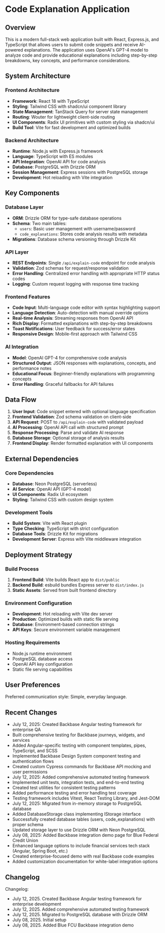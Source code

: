 # Code Explanation Application

## Overview

This is a modern full-stack web application built with React, Express.js, and TypeScript that allows users to submit code snippets and receive AI-powered explanations. The application uses OpenAI's GPT-4 model to analyze code and provide educational explanations including step-by-step breakdowns, key concepts, and performance considerations.

## System Architecture

### Frontend Architecture
- **Framework**: React 18 with TypeScript
- **Styling**: Tailwind CSS with shadcn/ui component library
- **State Management**: TanStack Query for server state management
- **Routing**: Wouter for lightweight client-side routing
- **UI Components**: Radix UI primitives with custom styling via shadcn/ui
- **Build Tool**: Vite for fast development and optimized builds

### Backend Architecture
- **Runtime**: Node.js with Express.js framework
- **Language**: TypeScript with ES modules
- **API Integration**: OpenAI API for code analysis
- **Database**: PostgreSQL with Drizzle ORM
- **Session Management**: Express sessions with PostgreSQL storage
- **Development**: Hot reloading with Vite integration

## Key Components

### Database Layer
- **ORM**: Drizzle ORM for type-safe database operations
- **Schema**: Two main tables:
  - `users`: Basic user management with username/password
  - `code_explanations`: Stores code analysis results with metadata
- **Migrations**: Database schema versioning through Drizzle Kit

### API Layer
- **REST Endpoints**: Single `/api/explain-code` endpoint for code analysis
- **Validation**: Zod schemas for request/response validation
- **Error Handling**: Centralized error handling with appropriate HTTP status codes
- **Logging**: Custom request logging with response time tracking

### Frontend Features
- **Code Input**: Multi-language code editor with syntax highlighting support
- **Language Detection**: Auto-detection with manual override options
- **Real-time Analysis**: Streaming responses from OpenAI API
- **Rich Display**: Formatted explanations with step-by-step breakdowns
- **Toast Notifications**: User feedback for success/error states
- **Responsive Design**: Mobile-first approach with Tailwind CSS

### AI Integration
- **Model**: OpenAI GPT-4 for comprehensive code analysis
- **Structured Output**: JSON responses with explanations, concepts, and performance notes
- **Educational Focus**: Beginner-friendly explanations with programming concepts
- **Error Handling**: Graceful fallbacks for API failures

## Data Flow

1. **User Input**: Code snippet entered with optional language specification
2. **Frontend Validation**: Zod schema validation on client-side
3. **API Request**: POST to `/api/explain-code` with validated payload
4. **AI Processing**: OpenAI API call with structured prompt
5. **Response Processing**: Parse and validate AI response
6. **Database Storage**: Optional storage of analysis results
7. **Frontend Display**: Render formatted explanation with UI components

## External Dependencies

### Core Dependencies
- **Database**: Neon PostgreSQL (serverless)
- **AI Service**: OpenAI API (GPT-4 model)
- **UI Components**: Radix UI ecosystem
- **Styling**: Tailwind CSS with custom design system

### Development Tools
- **Build System**: Vite with React plugin
- **Type Checking**: TypeScript with strict configuration
- **Database Tools**: Drizzle Kit for migrations
- **Development Server**: Express with Vite middleware integration

## Deployment Strategy

### Build Process
1. **Frontend Build**: Vite builds React app to `dist/public`
2. **Backend Build**: esbuild bundles Express server to `dist/index.js`
3. **Static Assets**: Served from built frontend directory

### Environment Configuration
- **Development**: Hot reloading with Vite dev server
- **Production**: Optimized builds with static file serving
- **Database**: Environment-based connection strings
- **API Keys**: Secure environment variable management

### Hosting Requirements
- Node.js runtime environment
- PostgreSQL database access
- OpenAI API key configuration
- Static file serving capabilities

## User Preferences

Preferred communication style: Simple, everyday language.

## Recent Changes

- July 12, 2025: Created Backbase Angular testing framework for enterprise QA
- Built comprehensive testing for Backbase journeys, widgets, and services
- Added Angular-specific testing with component templates, pipes, TypeScript, and SCSS
- Implemented Backbase Design System component testing and authentication flows
- Created custom Cypress commands for Backbase API mocking and user permissions
- July 12, 2025: Added comprehensive automated testing framework
- Implemented unit tests, integration tests, and end-to-end testing
- Created test utilities for consistent testing patterns
- Added performance testing and error handling test coverage
- Testing framework includes Vitest, React Testing Library, and Jest-DOM
- July 12, 2025: Migrated from in-memory storage to PostgreSQL database
- Added DatabaseStorage class implementing IStorage interface
- Successfully created database tables (users, code_explanations) with proper schema
- Updated storage layer to use Drizzle ORM with Neon PostgreSQL
- July 08, 2025: Added Backbase integration demo page for Blue Federal Credit Union
- Enhanced language options to include financial services tech stack (Angular, Spring Boot, etc.)
- Created enterprise-focused demo with real Backbase code examples
- Added customization documentation for white-label integration options

## Changelog

Changelog:
- July 12, 2025. Created Backbase Angular testing framework for enterprise development
- July 12, 2025. Added comprehensive automated testing framework
- July 12, 2025. Migrated to PostgreSQL database with Drizzle ORM
- July 08, 2025. Initial setup
- July 08, 2025. Added Blue FCU Backbase integration demo